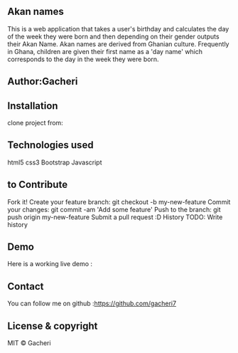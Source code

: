 ## Akan names
This  is a web application that takes a user's birthday and calculates the day of the week they were born and then depending on their gender outputs their Akan Name. Akan names are derived from Ghanian culture. Frequently in Ghana, children are given their first name as a 'day name' which corresponds to the day in the week they were born. 

## Author:Gacheri

## Installation
clone project from: 

## Technologies used
html5 css3 Bootstrap  Javascript

## to Contribute
Fork it!
Create your feature branch: git checkout -b my-new-feature
Commit your changes: git commit -am 'Add some feature'
Push to the branch: git push origin my-new-feature
Submit a pull request :D
History
TODO: Write history

## Demo
Here is a working live demo : 

## Contact
You can follow me on github :https://github.com/gacheri7

## License & copyright
MIT © Gacheri

